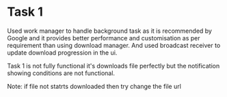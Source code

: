 # Task 1
Used work manager to handle background task as it is recommended by Google and it provides better performance and customisation as per requirement than using download manager.
And used broadcast receiver to update download progression in the ui.

Task 1 is not fully functional it's downloads file perfectly but the notification showing conditions are not functional.

Note: if file not statrts downloaded then try change the file url
